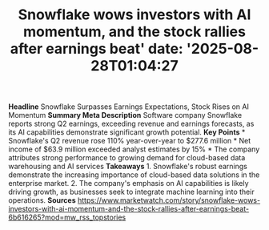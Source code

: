 ﻿---
title: "Snowflake wows investors with AI momentum, and the stock rallies after earnings beat'
date: '2025-08-28T01:04:27"
category: "Markets"
summary: ""
slug: "snowflake wows investors with ai momentum and the stock rall"
source_urls:
  - "https://www.marketwatch.com/story/snowflake-wows-investors-with-ai-momentum-and-the-stock-rallies-after-earnings-beat-6b616265?mod=mw_rss_topstories"
seo:
  title: "Snowflake wows investors with AI momentum, and the stock rallies after earnings beat | Hash n Hedge'
  description: '"
  keywords: ["news", "markets", "brief"]
---
**Headline** Snowflake Surpasses Earnings Expectations, Stock Rises on AI Momentum  **Summary Meta Description** Software company Snowflake reports strong Q2 earnings, exceeding revenue and earnings forecasts, as its AI capabilities demonstrate significant growth potential.  **Key Points**  * Snowflake's Q2 revenue rose 110% year-over-year to $277.6 million * Net income of $63.9 million exceeded analyst estimates by 15% * The company attributes strong performance to growing demand for cloud-based data warehousing and AI services  **Takeaways**  1. Snowflake's robust earnings demonstrate the increasing importance of cloud-based data solutions in the enterprise market. 2. The company's emphasis on AI capabilities is likely driving growth, as businesses seek to integrate machine learning into their operations.  **Sources** https://www.marketwatch.com/story/snowflake-wows-investors-with-ai-momentum-and-the-stock-rallies-after-earnings-beat-6b616265?mod=mw_rss_topstories 
